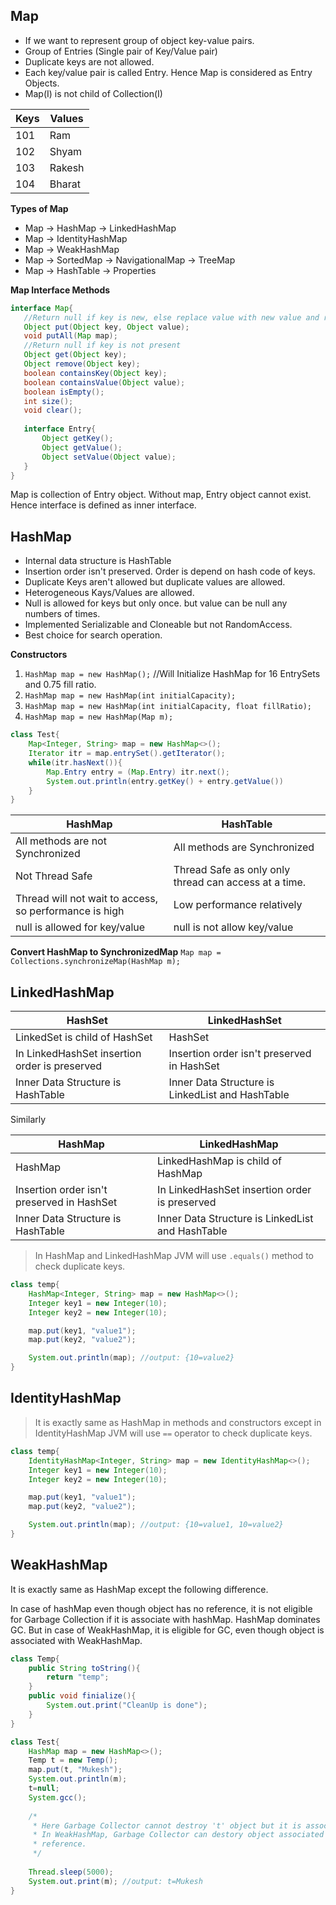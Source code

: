 ## Map

* If we want to represent group of object key-value pairs. 
* Group of Entries (Single pair of Key/Value pair)
* Duplicate keys are not allowed.
* Each key/value pair is called Entry. Hence Map is considered as Entry Objects.
* Map(I) is not child of Collection(I)

|Keys|Values|
|---|---|
|101|Ram|
|102|Shyam|
|103|Rakesh|
|104|Bharat|


**Types of Map**
* Map -> HashMap -> LinkedHashMap
* Map -> IdentityHashMap
* Map -> WeakHashMap
* Map -> SortedMap -> NavigationalMap -> TreeMap
* Map -> HashTable -> Properties


**Map Interface Methods**
```java
interface Map{
   //Return null if key is new, else replace value with new value and return old value
   Object put(Object key, Object value);
   void putAll(Map map);
   //Return null if key is not present
   Object get(Object key);
   Object remove(Object key);
   boolean containsKey(Object key);
   boolean containsValue(Object value);
   boolean isEmpty();
   int size();
   void clear();
   
   interface Entry{
       Object getKey();
       Object getValue();
       Object setValue(Object value);
   }
}
```        

Map is collection of Entry object. Without map, Entry object cannot exist. Hence interface is defined
as inner interface.


## HashMap
* Internal data structure is HashTable
* Insertion order isn't preserved. Order is depend on hash code of keys.
* Duplicate Keys aren't allowed but duplicate values are allowed.
* Heterogeneous Kays/Values are allowed.
* Null is allowed for keys but only once. but value can be null any numbers of times. 
* Implemented Serializable and Cloneable but not RandomAccess.
* Best choice for search operation.

**Constructors** 
1. `HashMap map = new HashMap();` //Will Initialize HashMap for 16 EntrySets and 0.75 fill ratio.
2. `HashMap map = new HashMap(int initialCapacity);`
3. `HashMap map = new HashMap(int initialCapacity, float fillRatio);`
4. `HashMap map = new HashMap(Map m);`


```java
class Test{
    Map<Integer, String> map = new HashMap<>();
    Iterator itr = map.entrySet().getIterator(); 
    while(itr.hasNext()){
        Map.Entry entry = (Map.Entry) itr.next();
        System.out.println(entry.getKey() + entry.getValue())
    }
}
```

|HashMap| HashTable |
|---|---|
| All methods are not Synchronized | All methods are Synchronized |
| Not Thread Safe|Thread Safe as only only thread can access at a time. |
| Thread will not wait to access, so performance is high|Low performance relatively |
|null is allowed for key/value|null is not allow key/value|


**Convert HashMap to SynchronizedMap**
`Map map = Collections.synchronizeMap(HashMap m);`


## LinkedHashMap
|HashSet|LinkedHashSet|
|---|---|
| LinkedSet is child of HashSet | HashSet |
| In LinkedHashSet insertion order is preserved | Insertion order isn't preserved in HashSet|
| Inner Data Structure is HashTable | Inner Data Structure is LinkedList and HashTable |
 
Similarly 

|HashMap|LinkedHashMap|
|---|---|
| HashMap | LinkedHashMap is child of HashMap |
| Insertion order isn't preserved in HashSet |  In LinkedHashSet insertion order is preserved |
| Inner Data Structure is HashTable | Inner Data Structure is LinkedList and HashTable |
 
> In HashMap and LinkedHashMap JVM will use `.equals()` method to check duplicate keys.
```java
class temp{
    HashMap<Integer, String> map = new HashMap<>();
    Integer key1 = new Integer(10);
    Integer key2 = new Integer(10);

    map.put(key1, "value1");
    map.put(key2, "value2");

    System.out.println(map); //output: {10=value2}
}
```
## IdentityHashMap

> It is exactly same as HashMap in methods and constructors except in IdentityHashMap JVM will use `==` operator to check duplicate keys.

```java
class temp{
    IdentityHashMap<Integer, String> map = new IdentityHashMap<>();
    Integer key1 = new Integer(10);
    Integer key2 = new Integer(10);

    map.put(key1, "value1");
    map.put(key2, "value2");

    System.out.println(map); //output: {10=value1, 10=value2}
}
```

## WeakHashMap
It is exactly same as HashMap except the following difference. 

In case of hashMap even though object has no reference, it is not eligible for Garbage Collection if it is associate with 
hashMap. HashMap dominates GC. But in case of WeakHashMap, it is eligible for GC, even though object is associated with 
WeakHashMap.

```java
class Temp{
    public String toString(){
        return "temp";
    }
    public void finialize(){
        System.out.print("CleanUp is done");
    }
}

class Test{
    HashMap map = new HashMap<>();
    Temp t = new Temp();
    map.put(t, "Mukesh");
    System.out.println(m);
    t=null;
    System.gcc(); 
    
    /*
     * Here Garbage Collector cannot destroy 't' object but it is associated with HashMap. But
     * In WeakHashMap, Garbage Collector can destory object associated with WeakHashMap if object lost its
     * reference. 
     */
    
    Thread.sleep(5000);
    System.out.print(m); //output: t=Mukesh
}
``` 